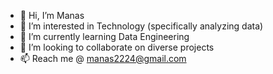 - 👋 Hi, I’m Manas
- 👀 I’m interested in Technology (specifically analyzing data)
- 🌱 I’m currently learning Data Engineering
- 💞️ I’m looking to collaborate on diverse projects
- 📫 Reach me @ manas2224@gmail.com

<!---
manas1230/manas1230 is a ✨ special ✨ repository because its `README.md` (this file) appears on your GitHub profile.
You can click the Preview link to take a look at your changes.
--->
